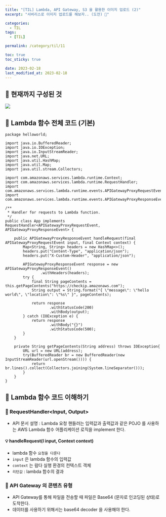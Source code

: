 ```yaml
---
title: "[TIL] Lambda, API Gateway, S3 을 활용한 이미지 업로드 (2)"
excerpt: "서버리스로 이미지 업로드를 해보자.. (도전) 🙂"

categories:
  - TIL
tags:
  - [TIL]

permalink: /category/til/11

toc: true
toc_sticky: true

date: 2023-02-18
last_modified_at: 2023-02-18
---
```

## 🦥 현재까지 구성된 것

<img src="https://imgur.com/VvT1MpP.png">

## 🦥 Lambda 함수 전체 코드 (기본)

```
package helloworld;

import java.io.BufferedReader;
import java.io.IOException;
import java.io.InputStreamReader;
import java.net.URL;
import java.util.HashMap;
import java.util.Map;
import java.util.stream.Collectors;

import com.amazonaws.services.lambda.runtime.Context;
import com.amazonaws.services.lambda.runtime.RequestHandler;
import com.amazonaws.services.lambda.runtime.events.APIGatewayProxyRequestEvent;
import com.amazonaws.services.lambda.runtime.events.APIGatewayProxyResponseEvent;

/**
 * Handler for requests to Lambda function.
 */
public class App implements RequestHandler<APIGatewayProxyRequestEvent, APIGatewayProxyResponseEvent> {

    public APIGatewayProxyResponseEvent handleRequest(final APIGatewayProxyRequestEvent input, final Context context) {
        Map<String, String> headers = new HashMap<>();
        headers.put("Content-Type", "application/json");
        headers.put("X-Custom-Header", "application/json");

        APIGatewayProxyResponseEvent response = new APIGatewayProxyResponseEvent()
                .withHeaders(headers);
        try {
            final String pageContents = this.getPageContents("https://checkip.amazonaws.com");
            String output = String.format("{ \"message\": \"hello world\", \"location\": \"%s\" }", pageContents);

            return response
                    .withStatusCode(200)
                    .withBody(output);
        } catch (IOException e) {
            return response
                    .withBody("{}")
                    .withStatusCode(500);
        }
    }

    private String getPageContents(String address) throws IOException{
        URL url = new URL(address);
        try(BufferedReader br = new BufferedReader(new InputStreamReader(url.openStream()))) {
            return br.lines().collect(Collectors.joining(System.lineSeparator()));
        }
    }
}

```

## 🦥 Lambda 함수 코드 이해하기

### 🌿 RequestHandler<Input, Output>

- API 문서 설명 : Lambda 요청 핸들러는 입력값과 출력값과 같은 POJO 를 사용하는 AWS Lambda 함수 어플리케이션 로직을 implement 한다. 

#### 💡 handleRequest(I input, Context context)
- lambda 함수 `요청을 다룬다`
- `input` 은 lambda 함수의 입력값
- `context` 는 람다 실행 환경의 컨텍스트 객체
- `리턴값` : lambda 함수의 결과



### 🌿 API Gateway 의 콘텐츠 유형
- API Gateway를 통해 파일을 전송할 때 파일은 Base64 (문자로 인코딩된 상태)로 도착한다.
- 데이터를 사용하기 위해서는 base64 decoder 을 사용해야 한다. 

